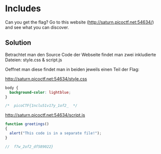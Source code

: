 # Includes
Can you get the flag?
Go to this website (http://saturn.picoctf.net:54634/) and see what you can discover.

## Solution
Betrachtet man den Source Code der Webseite findet man zwei inkludierte Dateien: style.css & script.js

Oeffnet man diese findet man in beiden jeweils einen Teil der Flag:

http://saturn.picoctf.net:54634/style.css
```css
body {
  background-color: lightblue;
}

/*  picoCTF{1nclu51v17y_1of2_  */
```

http://saturn.picoctf.net:54634/script.js
```js
function greetings()
{
  alert("This code is in a separate file!");
}

//  f7w_2of2_df589022}
```
